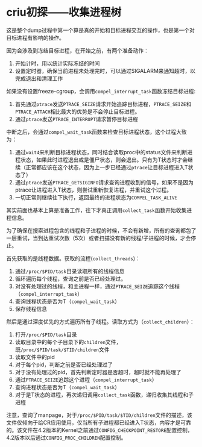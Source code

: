 # criu初探——收集进程树

这是整个dump过程中第一个算是真的开始和目标进程交互的操作，也是第一个对目标进程有影响的操作。

因为会涉及到冻结目标进程，在开始之前，有两个准备动作：
1. 开始计时，用以统计实际冻结的时间
2. 设置定时器，确保当前进程未处理完时，可以通过SIGALARM来通知超时，以完成退出和清理工作

如果没有设置freeze-cgroup，会调用`compel_interrupt_task`函数冻结目标进程:

1. 首先通过`ptrace`发送`PTRACE_SEIZE`请求开始追踪目标进程，`PTRACE_SEIZE`和`PTRACE_ATTACH`相比最大的优势是不会停止目标进程。
2. 通过`ptrace`发送`PTRACE_INTERRUPT`请求暂停目标进程

中断之后，会通过`compel_wait_task`函数来检查目标进程状态，这个过程大致为：
1. 通过`wait4`来判断目标进程状态，同时结合读取proc中的status文件来判断进程状态，如果此时进程退出或是僵尸状态，则会退出。只有为T状态时才会继续（正常都应该在这个状态，因为上一步已经通过`ptrace`让目标进程进入T状态了）
2. 通过`ptrace`发送`PTRACE_GETSIGINFO`请求查询进程收到的信号，如果不是因为ptrace让进程进入T状态，则尝试重新恢复进程，并重试这个过程。
3. 一切正常则继续往下执行，返回最终的进程状态为`COMPEL_TASK_ALIVE`

其实前面也基本上算是准备工作，往下才真正调用`collect_task`函数开始收集进程信息。

为了确保在搜索进程包含的线程和子进程的时候，不会有新增，所有的查询都包了一层重试，当到达重试次数（5次）或者扫描没有新的线程/子进程的时候，才会停止。

首先获取的是线程数据。获取的流程(`collect_threads`)：
1. 通过`/proc/$PID/task`目录读取所有的线程信息
2. 循环遍历每个线程，查询之前是否已经处理过。
3. 对没有处理过的线程，和主进程一样，通过`PTRACE_SEIZE`追踪这个线程（`compel_interrupt_task`）
4. 查询线程状态是否为T（`compel_wait_task`）
5. 保存线程信息

然后是通过深度优先的方式遍历所有子线程。读取方式为（`collect_children`）：
1. 打开`/proc/$PID/task`目录
2. 读取目录中的每个子目录下的`children`文件，既`/proc/$PID/task/$TID/children`文件
3. 读取文件中的pid
4. 对于每个pid，判断之前是否已经处理过了
5. 对于没有处理过的pid，首先判断定时器是否超时，超时就不能再处理了
6. 通过`PTRACE_SEIZE`追踪这个进程（`compel_interrupt_task`）
7. 查询进程状态是否为T（`compel_wait_task`）
8. 对于是T状态的进程，再次递归调用`collect_task`函数，递归收集其线程和子进程

注意，查询了manpage，对于`/proc/$PID/task/$TID/children`文件的描述，该文件仅倾向于给CR应用使用，仅当所有子进程都已经进入T状态，内容才是可靠的。该文件在4.2版本的Kernel之前通过`CONFIG_CHECKPOINT_RESTORE`配置控制，4.2版本以后通过`CONFIG_PROC_CHILDREN`配置控制。